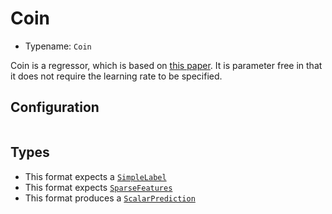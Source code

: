 # Coin

- Typename: `Coin`

Coin is a regressor, which is based on [this paper](https://arxiv.org/abs/1602.04128). It is parameter free in that it does not require the learning rate to be specified.

## Configuration

```{reduction_config} Coin
```

## Types

- This format expects a [`SimpleLabel`](https://docs.rs/reductionml-core/latest/reductionml_core/types/struct.SimpleLabel.html)
- This format expects [`SparseFeatures`](https://docs.rs/reductionml-core/latest/reductionml_core/sparse_namespaced_features/struct.SparseFeatures.html)
- This format produces a [`ScalarPrediction`](https://docs.rs/reductionml-core/latest/reductionml_core/types/struct.ScalarPrediction.html)